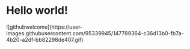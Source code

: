 <h1> Hello world! </h1>
![githubwelcome](https://user-images.githubusercontent.com/95339945/147789364-c36d13b0-fb7a-4b20-a2df-bb82298de407.gif)

